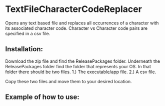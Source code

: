 # TextFileCharacterCodeReplacer
Opens any text based file and replaces all occurrences of a character with its associated character code. Character vs Character code pairs are specified in a csv file.

## Installation:
Download the zip file and find the ReleasePackages folder. Underneath the ReleasePackages folder find the folder that represents your OS. In that folder there should be two files.
1.) The executable/app file.
2.) A csv file.

Copy these two files and move them to your desired location.

## Example of how to use:
